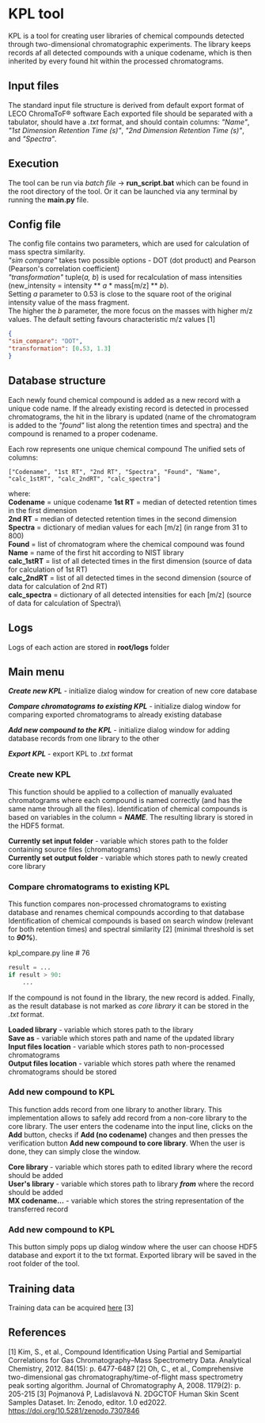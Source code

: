 
# KPL tool

KPL is a tool for creating user libraries of chemical compounds detected through two-dimensional chromatographic experiments.
The library keeps records af all detected compounds with a unique codename, which is then inherited by every found hit within the processed chromatograms.

## Input files

The standard input file structure is derived from default export format of LECO ChromaToF® software
Each exported file should be separated with a tabulator, should have a _.txt_ format, and should contain columns: _"Name"_, _"1st Dimension Retention Time (s)"_,
_"2nd Dimension Retention Time (s)"_, and _"Spectra"_.

## Execution

The tool can be run via _batch file_ -> **run_script.bat** which can be found in the root directory of the tool.
Or it can be launched via any terminal by running the **main.py** file.

## Config file

The config file contains two parameters, which are used for calculation of mass spectra similarity.\
_"sim compare"_ takes two possible options - DOT (dot product) and Pearson (Pearson's correlation coefficient)\
_"transformation"_ tuple(_a, b_) is used for recalculation of mass intensities (new_intensity = intensity ** _a_ * mass[m/z] ** _b_).\
Setting _a_ parameter to 0.53 is close to the square root of the original intensity value of the mass fragment.\
The higher the _b_ parameter, the more focus on the masses with higher m/z values.
The default setting favours characteristic m/z values [1]


```json
{
"sim_compare": "DOT",
"transformation": [0.53, 1.3]
}
```

## Database structure

Each newly found chemical compound is added as a new record with a unique code name. If the already existing record is detected in processed chromatograms,
the hit in the library is updated (name of the chromatogram is added to the _"found"_ list along the retention times and spectra) and the compound is renamed to a proper codename.

Each row represents one unique chemical compound
The unified sets of columns:
```
["Codename", "1st RT", "2nd RT", "Spectra", "Found", "Name", "calc_1stRT", "calc_2ndRT", "calc_spectra"]
```
where:\
**Codename** = unique codename
**1st RT** = median of detected retention times in the first dimension\
**2nd RT** = median of detected retention times in the second dimension\
**Spectra** = dictionary of median values for each [m/z] (in range from 31 to 800)\
**Found** = list of chromatogram where the chemical compound was found\
**Name** = name of the first hit according to NIST library\
**calc_1stRT** = list of all detected times in the first dimension (source of data for calculation of 1st RT)\
**calc_2ndRT** = list of all detected times in the second dimension (source of data for calculation of 2nd RT)\
**calc_spectra** = dictionary of all detected intensities for each [m/z] (source of data for calculation of Spectra)\

## Logs
Logs of each action are stored in **root/logs** folder

## Main menu

_**Create new KPL**_ - initialize dialog window for creation of new core database

_**Compare chromatograms to existing KPL**_ - initialize dialog window for comparing exported chromatograms to already existing database

_**Add new compound to the KPL**_ - initialize dialog window for adding database records from one library to the other

_**Export KPL**_ - export KPL to _.txt_ format


### Create new KPL

This function should be applied to a collection of manually evaluated chromatograms where each compound is named correctly (and has the same name through all the files).
Identification of chemical compounds is based on variables in the column = **_NAME_**.
The resulting library is stored in the HDF5 format.

**Currently set input folder** - variable which stores path to the folder containing source files (chromatograms)\
**Currently set output folder** - variable which stores path to newly created core library

### Compare chromatograms to existing KPL

This function compares non-processed chromatograms to existing database and renames chemical compounds according to that database
Identification of chemical compounds is based on search window (relevant for both retention times) and spectral similarity [2] (minimal threshold is set to **_90%_**).

kpl_compare.py line # 76
```python
result = ...
if result > 90:
    ...
```

If the compound is not found in the library, the new record is added.
Finally, as the result database is not marked as _core library_ it can be stored in the _.txt_ format.

**Loaded library** - variable which stores path to the library\
**Save as** - variable which stores path and name of the updated library\
**Input files location** - variable which stores path to non-processed chromatograms\
**Output files location** - variable which stores path where the renamed chromatograms should be stored

### Add new compound to KPL

This function adds record from one library to another library. This implementation allows to safely add record from a non-core library to the core library.
The user enters the codename into the input line, clicks on the **Add** button, checks if **Add (no codename)** changes and then presses the verification button **Add new compound to core library**.
When the user is done, they can simply close the window.

**Core library** - variable which stores path to edited library where the record should be added\
**User's library** - variable which stores path to library _**from**_ where the record should be added\
**MX codename...** - variable which stores the string representation of the transferred record

### Add new compound to KPL
This button simply pops up dialog window where the user can choose HDF5 database and export it to the txt format.
Exported library will be saved in the root folder of the tool.

## Training data
Training data can be acquired [here](https://doi.org/10.5281/zenodo.7307846) [3]


## References

[1] Kim, S., et al., Compound Identification Using Partial and Semipartial Correlations for Gas Chromatography–Mass Spectrometry Data. Analytical Chemistry, 2012. 84(15): p. 6477-6487
[2] Oh, C., et al., Comprehensive two-dimensional gas chromatography/time-of-flight mass spectrometry peak sorting algorithm. Journal of Chromatography A, 2008. 1179(2): p. 205-215
[3] Pojmanová P, Ladislavová N. 2DGCTOF Human Skin Scent Samples Dataset. In: Zenodo, editor. 1.0 ed2022. https://doi.org/10.5281/zenodo.7307846